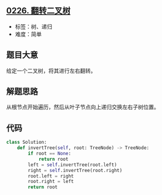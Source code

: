 ## [0226. 翻转二叉树](https://leetcode-cn.com/problems/invert-binary-tree/)

- 标签：树、递归
- 难度：简单

## 题目大意

给定一个二叉树，将其进行左右翻转。

## 解题思路

从根节点开始遍历，然后从叶子节点向上递归交换左右子树位置。

## 代码

```Python
class Solution:
    def invertTree(self, root: TreeNode) -> TreeNode:
        if root == None:
            return root
        left = self.invertTree(root.left)
        right = self.invertTree(root.right)
        root.left = right
        root.right = left
        return root
```

